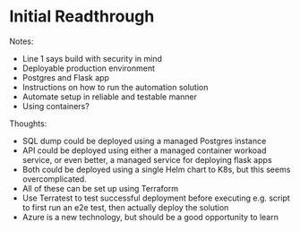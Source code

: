 # Initial Readthrough

Notes:
- Line 1 says build with security in mind
- Deployable production environment
- Postgres and Flask app
- Instructions on how to run the automation solution
- Automate setup in reliable and testable manner
- Using containers?

Thoughts:
- SQL dump could be deployed using a managed Postgres instance
- API could be deployed using either a managed container workoad service, 
or even better, a managed service for deploying flask apps
- Both could be deployed using a single Helm chart to K8s, but this seems overcomplicated.
- All of these can be set up using Terraform
- Use Terratest to test successful deployment before executing e.g. script to first run an e2e test, then actually deploy the solution
- Azure is a new technology, but should be a good opportunity to learn